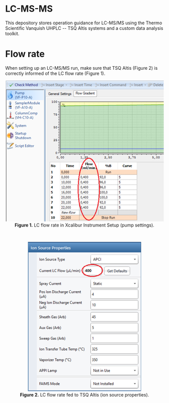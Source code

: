 # LC-MS-MS
This depository stores operation guidance for LC-MS/MS using the Thermo Scientific Vanquish UHPLC -- TSQ Altis systems and a custom data analysis toolkit.

# Flow rate
When setting up an LC-MS/MS run, make sure that TSQ Altis (Figure 2) is correctly informed of the LC flow rate (Figure 1).

<p align="center">
  <img width="540" alt="image" src="https://raw.githubusercontent.com/CreLox/LC-MS-MS/main/assets/VanquishUHPLCFlowRate.png"><br>
  <b>Figure 1.</b> LC flow rate in Xcalibur Instrument Setup (pump settings).
</p>
<br>
<p align="center">
  <img width="360" alt="image" src="https://raw.githubusercontent.com/CreLox/LC-MS-MS/main/assets/TSQAltisFlowRate.png"><br>
  <b>Figure 2.</b> LC flow rate fed to TSQ Altis (ion source properties).
</p>
